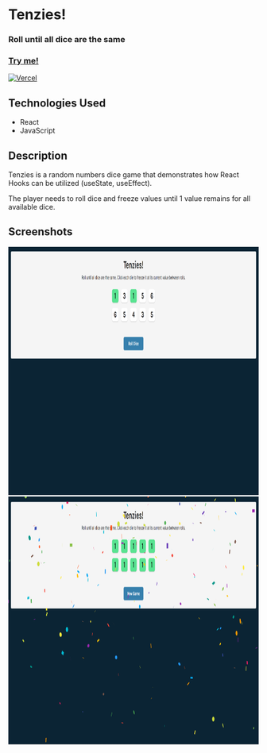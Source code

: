   # Tenzies!
  <h3>Roll until all dice are the same</h3>

  <a href="https://tenzies-two.vercel.app/"><h3>Try me!</h3></a>
  

  [![Vercel](https://tenzies-two.vercel.app/)](https://tenzies-two.vercel.app/)

</div>
  
  
## Technologies Used

- React
- JavaScript


## Description

<p> Tenzies is a random numbers dice game that demonstrates how React Hooks can be utilized (useState, useEffect).</p>

<p>The player needs to roll dice and freeze values until 1 value remains for all available dice.</p>


## Screenshots

<img src="./assets/Tenzies.png" height="500px">
<img src="./assets/Tenzies Winning.png" height="500px">
